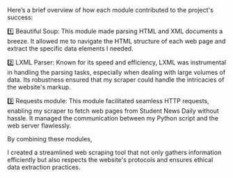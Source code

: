 

Here’s a brief overview of how each module contributed to the project's success:

1️⃣ Beautiful Soup: This module made parsing HTML and XML documents a breeze. It allowed me to navigate the HTML structure of each web page and extract the specific data elements I needed.

2️⃣ LXML Parser: Known for its speed and efficiency, LXML was instrumental in handling the parsing tasks, especially when dealing with large volumes of data. Its robustness ensured that my scraper could handle the intricacies of the website's markup.

3️⃣ Requests module: This module facilitated seamless HTTP requests, enabling my scraper to fetch web pages from Student News Daily without hassle. It managed the communication between my Python script and the web server flawlessly.

By combining these modules,

I created a streamlined web scraping tool that not only gathers information efficiently but also respects the website's protocols and ensures ethical data extraction practices.

